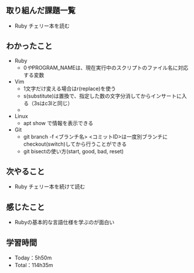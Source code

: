 ## 取り組んだ課題一覧
- Ruby チェリー本を読む

## わかったこと
- Ruby
  - $0や$PROGRAM_NAMEは、現在実行中のスクリプトのファイル名に対応する変数 
- Vim
  - 1文字だけ変える場合はr(replace)を使う
  - s(substitute)は置換で、指定した数の文字分消してからインサートに入る（3sはc3lと同じ）
  -  
- Linux
  - apt show <package>で情報を表示できる
- Git
  - git branch -f <ブランチ名> <コミットID>は一度別ブランチにcheckout(switch)してから行うことができる
  - git bisectの使い方(start, good, bad, reset)

## 次やること
- Ruby チェリー本を続けて読む

## 感じたこと
- Rubyの基本的な言語仕様を学ぶのが面白い
 
## 学習時間
- Today：5h50m
- Total：114h35m
